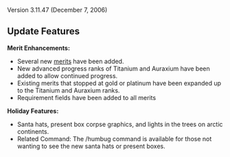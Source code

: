 Version 3.11.47 (December 7, 2006)

## Update Features

**Merit Enhancements:**

- Several new [merits](../merits/Merit_Commendations.md) have been added.
- New advanced progress ranks of Titanium and Auraxium have been added to allow
  continued progress.
- Existing merits that stopped at gold or platinum have been expanded up to the
  Titanium and Auraxium ranks.
- Requirement fields have been added to all merits

**Holiday Features:**

- Santa hats, present box corpse graphics, and lights in the trees on arctic
  continents.
- Related Command: The /humbug command is available for those not wanting to see
  the new santa hats or present boxes.


